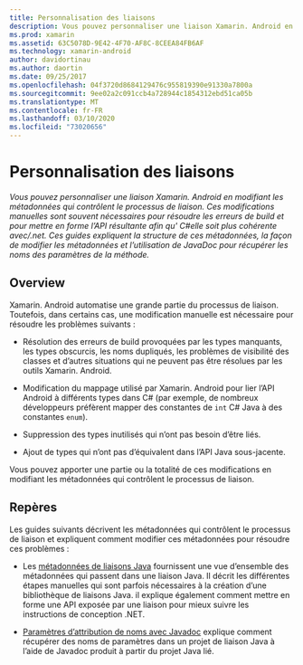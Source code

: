 ```yaml
---
title: Personnalisation des liaisons
description: Vous pouvez personnaliser une liaison Xamarin. Android en modifiant les métadonnées qui contrôlent le processus de liaison. Ces modifications manuelles sont souvent nécessaires pour résoudre les erreurs de build et pour mettre en forme l’API résultante afin qu' C#elle soit plus cohérente avec/.net. Ces guides expliquent la structure de ces métadonnées, la façon de modifier les métadonnées et l’utilisation de JavaDoc pour récupérer les noms des paramètres de la méthode.
ms.prod: xamarin
ms.assetid: 63C5078D-9E42-4F70-AF8C-8CEEA84FB6AF
ms.technology: xamarin-android
author: davidortinau
ms.author: daortin
ms.date: 09/25/2017
ms.openlocfilehash: 04f3720d8684129476c955819390e91330a7800a
ms.sourcegitcommit: 9ee02a2c091ccb4a728944c1854312ebd51ca05b
ms.translationtype: MT
ms.contentlocale: fr-FR
ms.lasthandoff: 03/10/2020
ms.locfileid: "73020656"
---
```

# <a name="customizing-bindings"></a>Personnalisation des liaisons

_Vous pouvez personnaliser une liaison Xamarin. Android en modifiant les métadonnées qui contrôlent le processus de liaison. Ces modifications manuelles sont souvent nécessaires pour résoudre les erreurs de build et pour mettre en forme l’API résultante afin qu' C#elle soit plus cohérente avec/.net. Ces guides expliquent la structure de ces métadonnées, la façon de modifier les métadonnées et l’utilisation de JavaDoc pour récupérer les noms des paramètres de la méthode._

## <a name="overview"></a>Overview

Xamarin. Android automatise une grande partie du processus de liaison. Toutefois, dans certains cas, une modification manuelle est nécessaire pour résoudre les problèmes suivants :

- Résolution des erreurs de build provoquées par les types manquants, les types obscurcis, les noms dupliqués, les problèmes de visibilité des classes et d’autres situations qui ne peuvent pas être résolues par les outils Xamarin. Android. 

- Modification du mappage utilisé par Xamarin. Android pour lier l’API Android à différents types dans C# (par exemple, de nombreux développeurs préfèrent mapper des constantes de `int` C# Java à des constantes `enum`).

- Suppression des types inutilisés qui n’ont pas besoin d’être liés. 

- Ajout de types qui n’ont pas d’équivalent dans l’API Java sous-jacente. 

Vous pouvez apporter une partie ou la totalité de ces modifications en modifiant les métadonnées qui contrôlent le processus de liaison.

## <a name="guides"></a>Repères

Les guides suivants décrivent les métadonnées qui contrôlent le processus de liaison et expliquent comment modifier ces métadonnées pour résoudre ces problèmes :

- Les [métadonnées de liaisons Java](~/android/platform/binding-java-library/customizing-bindings/java-bindings-metadata.md) fournissent une vue d’ensemble des métadonnées qui passent dans une liaison Java.
    Il décrit les différentes étapes manuelles qui sont parfois nécessaires à la création d’une bibliothèque de liaisons Java. il explique également comment mettre en forme une API exposée par une liaison pour mieux suivre les instructions de conception .NET.

- [Paramètres d’attribution de noms avec Javadoc](~/android/platform/binding-java-library/customizing-bindings/naming-parameters-with-javadoc.md) explique comment récupérer des noms de paramètres dans un projet de liaison Java à l’aide de Javadoc produit à partir du projet Java lié.
